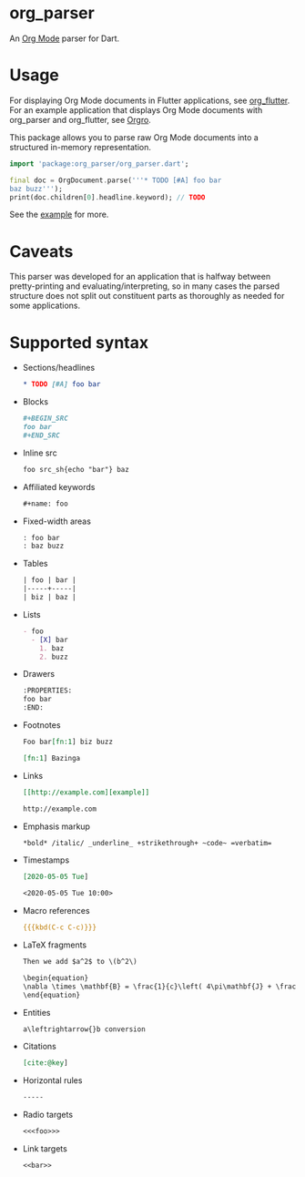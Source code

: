 # org_parser

An [Org Mode](https://orgmode.org/) parser for Dart.

# Usage

For displaying Org Mode documents in Flutter applications, see
[org_flutter](https://github.com/amake/org_flutter). For an example application
that displays Org Mode documents with org_parser and org_flutter, see
[Orgro](https://orgro.org).

This package allows you to parse raw Org Mode documents into a structured
in-memory representation.

```dart
import 'package:org_parser/org_parser.dart';

final doc = OrgDocument.parse('''* TODO [#A] foo bar
baz buzz''');
print(doc.children[0].headline.keyword); // TODO
```

See the [example](./example/example.dart) for more.

# Caveats

This parser was developed for an application that is halfway between
pretty-printing and evaluating/interpreting, so in many cases the parsed
structure does not split out constituent parts as thoroughly as needed for some
applications.

# Supported syntax

- Sections/headlines

    ```org
    * TODO [#A] foo bar
    ```
- Blocks

    ```org
    #+BEGIN_SRC
    foo bar
    #+END_SRC
    ```
- Inline src

    ```org
    foo src_sh{echo "bar"} baz
    ```
- Affiliated keywords

    ```org
    #+name: foo
    ```
- Fixed-width areas

    ```org
    : foo bar
    : baz buzz
    ```
- Tables

    ```org
    | foo | bar |
    |-----+-----|
    | biz | baz |
    ```
- Lists

    ```org
    - foo
      - [X] bar
        1. baz
        2. buzz
    ```
- Drawers

    ```org
    :PROPERTIES:
    foo bar
    :END:
    ```
- Footnotes

    ```org
    Foo bar[fn:1] biz buzz

    [fn:1] Bazinga
    ```
- Links

    ```org
    [[http://example.com][example]]

    http://example.com
    ```
- Emphasis markup

    ```org
    *bold* /italic/ _underline_ +strikethrough+ ~code~ =verbatim=
    ```
- Timestamps

    ```org
    [2020-05-05 Tue]

    <2020-05-05 Tue 10:00>
    ```
- Macro references

    ```org
    {{{kbd(C-c C-c)}}}
    ```

- LaTeX fragments

    ```org
    Then we add $a^2$ to \(b^2\)
    ```

    ```org
    \begin{equation}
    \nabla \times \mathbf{B} = \frac{1}{c}\left( 4\pi\mathbf{J} + \frac{\partial \mathbf{E}}{\partial t}\right)
    \end{equation}
    ```

- Entities

    ```org
    a\leftrightarrow{}b conversion
    ```

- Citations

    ```org
    [cite:@key]
    ```

- Horizontal rules

    ```org
    -----
    ```
- Radio targets

    ```org
    <<<foo>>>
    ```

- Link targets

    ```org
    <<bar>>
    ```
